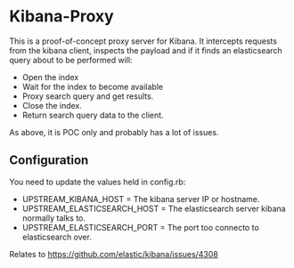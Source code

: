 # Kibana-Proxy

This is a proof-of-concept proxy server for Kibana. It intercepts requests from the kibana client, inspects the payload
and if it finds an elasticsearch query about to be performed will:

* Open the index
* Wait for the index to become available
* Proxy search query and get results.
* Close the index.
* Return search query data to the client.

As above, it is POC only and probably has a lot of issues.

## Configuration

You need to update the values held in config.rb:

* UPSTREAM_KIBANA_HOST = The kibana server IP or hostname.
* UPSTREAM_ELASTICSEARCH_HOST = The elasticsearch server kibana normally talks to.
* UPSTREAM_ELASTICSEARCH_PORT = The port too connecto to elasticsearch over.

Relates to https://github.com/elastic/kibana/issues/4308